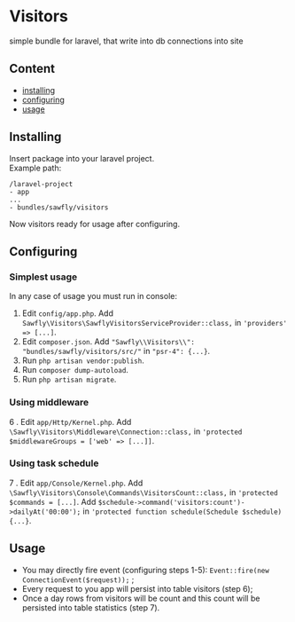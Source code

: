 # Visitors
simple bundle for laravel, that write into db connections into site

## Content
* [installing](#installing)
* [configuring](#configuring)
* [usage](#usage)

## Installing
Insert package into your laravel project. <br>
Example path:
```
/laravel-project
- app
...
- bundles/sawfly/visitors
```
Now visitors ready for usage after configuring.

## Configuring
### Simplest usage
In any case of usage you must run in console:

1. Edit `config/app.php`. Add `Sawfly\Visitors\SawflyVisitorsServiceProvider::class,` in `'providers' => [...]`.
2. Edit `composer.json`. Add `"Sawfly\\Visitors\\": "bundles/sawfly/visitors/src/"` in `"psr-4": {...}`.
3. Run `php artisan vendor:publish`.
4. Run `composer dump-autoload`.
5. Run `php artisan migrate`.

### Using middleware

6 . Edit `app/Http/Kernel.php`. Add `\Sawfly\Visitors\Middleware\Connection::class,` in `'protected $middlewareGroups = ['web' => [...]]`.

### Using task schedule

7 . Edit `app/Console/Kernel.php`. Add `\Sawfly\Visitors\Console\Commands\VisitorsCount::class,` in `'protected $commands = [...]`. Add `$schedule->command('visitors:count')->dailyAt('00:00');` in `'protected function schedule(Schedule $schedule){...}`.

## Usage 
 * You may directly fire event (configuring steps 1-5):
 `Event::fire(new ConnectionEvent($request));` ;
 * Every request to you app will persist into table visitors (step 6);
 * Once a day rows from visitors will be count and this count will be persisted into table statistics (step 7).
